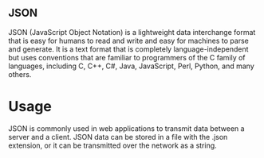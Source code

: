 ## JSON

JSON (JavaScript Object Notation) is a lightweight data interchange format that is easy for humans to read and write and easy for machines to parse and generate. It is a text format that is completely language-independent but uses conventions that are familiar to programmers of the C family of languages, including C, C++, C#, Java, JavaScript, Perl, Python, and many others.

# Usage

JSON is commonly used in web applications to transmit data between a server and a client. JSON data can be stored in a file with the .json extension, or it can be transmitted over the network as a string.
